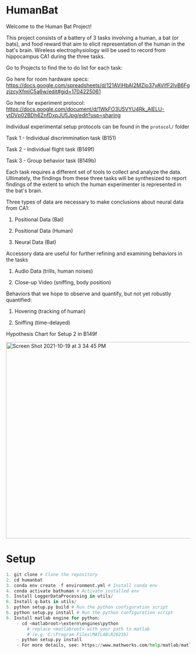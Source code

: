 # HumanBat

Welcome to the Human Bat Project! 

This project consists of a battery of 3 tasks involving a human, a bat (or bats), and food reward that aim to elicit representation of the human in the bat's brain. Wireless electrophysiology will be used to record from hippocampus CA1 during the three tasks.  

Go to Projects to find the to do list for each task: 

Go here for room hardware specs: https://docs.google.com/spreadsheets/d/121AViHbAI2MZlo37yAVifF2lvB6FgzjzcyXfmlC5a6w/edit#gid=1704225061

Go here for experiment protocol: https://docs.google.com/document/d/1WkFO3U5VYU4Rk_AlELU-ytDVp02BDh6ZnfDxpJU5Jpg/edit?usp=sharing

Individual experimental setup protocols can be found in the `protocol/` folder

Task 1 - Individual discrimmination task (B151)

Task 2 - Individual flight task (B149f)

Task 3 - Group behavior task (B149b)

Each task requires a different set of tools to collect and analyze the data. Ultimately, the findings from these three tasks will be synthesized to report findings of the extent to which the human experimenter is represented in the bat's brain. 

Three types of data are necessary to make conclusions about neural data from CA1:

1. Positional Data (Bat)

2. Positional Data (Human)

3. Neural Data (Bat)

Accessory data are useful for further refining and examining behaviors in the tasks

1. Audio Data (trills, human noises)

2. Close-up Video (sniffing, body position)

Behaviors that we hope to observe and quantify, but not yet robustly quantified:

1. Hovering (tracking of human)

2. Sniffing (time-delayed)

Hypothesis Chart for Setup 2 in B149f

<img width="537" alt="Screen Shot 2021-10-19 at 3 34 45 PM" src="https://user-images.githubusercontent.com/9907501/137999971-5ce54c5c-9bfe-4243-b4a5-38a49ee684a8.png">

# Setup
```python
1. git clone # Clone the repository
2. cd humanbat
3. conda env create -f environment.yml # Install conda env
4. conda activate bathuman # Activate installed env
5. Install LoggerDataProcessing in utils/
6. Install q-bats in utils/
5. python setup.py build # Run the python configuration script
6. python setup.py install # Run the python configuration script
6. Install matlab engine for python:
    - cd <matlabroot>\extern\engines\python 
        # replace <matlabroot> with your path to matlab
        # (e.g. C:\Program Files\MATLAB\R2021b)
    - python setup.py install
    - For more details, see: https://www.mathworks.com/help/matlab/matlab_external/install-the-matlab-engine-for-python.html
```


